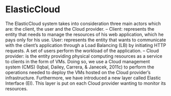 # ElasticCloud

The ElasticCloud system takes into consideration three main actors which are: the client, the user and the
Cloud provider.
– Client: represents the entity that needs to manage the resources of his web application, which he pays
only for his use.
User: represents the entity that wants to communicate with the client’s application through a Load
Balancing (LB) by initiating HTTP requests. A set of users perform the workload of the application.
– Cloud provider: is the entity providing physical computing resources as a service to clients in the form
of VMs. Doing so, we use a Cloud management system (CMS) (Iqbal, Dailey, Carrera, & Janecek,
2011c) to perform the operations needed to deploy the VMs hosted on the Cloud provider’s infrastructure.
Furthermore, we have introduced a new layer called Elastic Interface (EI). This layer is put on
each Cloud provider wanting to monitor its resources.
